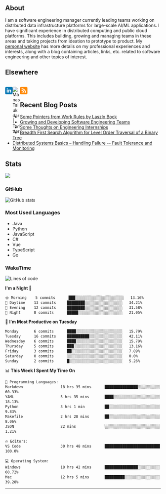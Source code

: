 ## About

I am a software engineering manager currently leading teams working on distrbuted data infrastructure platforms for large-scale AI/ML applications. I have significant experience in distributed computing and public cloud platforms. This includes building, growing and managing teams in these areas and taking projects from ideation to prototype to product. My [personal website](https://manastalukdar.github.io/) has more details on my professional experiences and interests, along with a blog containing articles, links, etc. related to software engineering and other topics of interest.

## Elsewhere

</br>

<a href="https://www.linkedin.com/in/manastalukdar" target="_blank">
  <img align="left" alt="Manas Talukdar | Linkedin" width="24px" src="https://raw.githubusercontent.com/edent/SuperTinyIcons/master/images/svg/linkedin.svg" />
</a>
<a href="https://www.twitter.com/manastalukdar" target="_blank">
  <img align="left" alt="Manas Talukdar | Twitter" width="24px" src="https://github.com/TheDudeThatCode/TheDudeThatCode/blob/master/Assets/Twitter.svg" />
</a>
<a href="https://manastalukdar.github.io/" target="_blank">
  <img align="left" alt="Manas Talukdar | Website" width="24px" src="https://github.com/edent/SuperTinyIcons/blob/master/images/svg/rss.svg" />
</a>

</br>

## Recent Blog Posts

<!-- BLOG:START -->
- [Some Pointers from Work Rules by Laszlo Bock](https://manastalukdar.github.io/blog/2020/01/25/work-rules-laszlo-bock-pointers/)
- [Growing and Developing Software Engineering Teams](https://manastalukdar.github.io/blog/2019/09/19/growing-developing-software-engineering-teams/)
- [Some Thoughts on Engineering Internships](https://manastalukdar.github.io/blog/2019/09/04/some-thoughts-on-engineering-internships/)
- [Breadth First Search Algorithm for Level Order Traversal of a Binary Tree](https://manastalukdar.github.io/blog/2019/08/29/breadth-first-search-binary-tree-level-order-traversal/)
- [Distributed Systems Basics – Handling Failure -- Fault Tolerance and Monitoring](https://manastalukdar.github.io/blog/2019/08/19/katemats-distributed-systems-fault-tolerance-monitoring/)
<!-- BLOG:END -->

## Stats

![](https://komarev.com/ghpvc/?username=manastalukdar)

### GitHub

![GitHub stats](https://github-readme-stats.vercel.app/api?username=manastalukdar&show_icons=true&hide_border=true&hide_rank=true&hide_title=true&icon_color=79ff97&text_color=cecac3&bg_color=4d4b4b)

### Most Used Languages

- Java
- Python
- JavaScript
- C#
- Vue
- TypeScript
- Go

<!--
![Top Langs](https://github-readme-stats.vercel.app/api/top-langs/?username=manastalukdar&layout=compact&hide_border=true&hide_title=true&icon_color=79ff97&text_color=cecac3&bg_color=4d4b4b)
-->

### WakaTime

<!--START_SECTION:waka-->
![Lines of code](https://img.shields.io/badge/From%20Hello%20World%20I%27ve%20Written-70742%20lines%20of%20code-blue)

**I'm a Night 🦉** 

```text
🌞 Morning    5 commits      ███░░░░░░░░░░░░░░░░░░░░░░   13.16% 
🌆 Daytime    13 commits     ████████░░░░░░░░░░░░░░░░░   34.21% 
🌃 Evening    12 commits     ████████░░░░░░░░░░░░░░░░░   31.58% 
🌙 Night      8 commits      █████░░░░░░░░░░░░░░░░░░░░   21.05%

```
📅 **I'm Most Productive on Tuesday** 

```text
Monday       6 commits      ████░░░░░░░░░░░░░░░░░░░░░   15.79% 
Tuesday      16 commits     ██████████░░░░░░░░░░░░░░░   42.11% 
Wednesday    6 commits      ████░░░░░░░░░░░░░░░░░░░░░   15.79% 
Thursday     5 commits      ███░░░░░░░░░░░░░░░░░░░░░░   13.16% 
Friday       3 commits      ██░░░░░░░░░░░░░░░░░░░░░░░   7.89% 
Saturday     0 commits      ░░░░░░░░░░░░░░░░░░░░░░░░░   0.0% 
Sunday       2 commits      █░░░░░░░░░░░░░░░░░░░░░░░░   5.26%

```


📊 **This Week I Spent My Time On** 

```text
💬 Programming Languages: 
Markdown                 18 hrs 35 mins      ███████████████░░░░░░░░░░   60.33% 
YAML                     5 hrs 35 mins       ████░░░░░░░░░░░░░░░░░░░░░   18.13% 
Python                   3 hrs 1 min         ██░░░░░░░░░░░░░░░░░░░░░░░   9.83% 
Makefile                 2 hrs 28 mins       ██░░░░░░░░░░░░░░░░░░░░░░░   8.06% 
JSON                     22 mins             ░░░░░░░░░░░░░░░░░░░░░░░░░   1.21%

🔥 Editors: 
VS Code                  30 hrs 48 mins      █████████████████████████   100.0%

💻 Operating System: 
Windows                  18 hrs 42 mins      ███████████████░░░░░░░░░░   60.72% 
Mac                      12 hrs 5 mins       █████████░░░░░░░░░░░░░░░░   39.28%

```


<!--END_SECTION:waka-->

---

<!--

**manastalukdar/manastalukdar** is a ✨ _special_ ✨ repository because its `README.md` (this file) appears on your GitHub profile.

Here are some ideas to get you started:

- 🔭 I’m currently working on ...
- 🌱 I’m currently learning ...
- 👯 I’m looking to collaborate on ...
- 🤔 I’m looking for help with ...
- 💬 Ask me about ...
- 📫 How to reach me: ...
- 😄 Pronouns: ...
- ⚡ Fun fact: ...
-->
